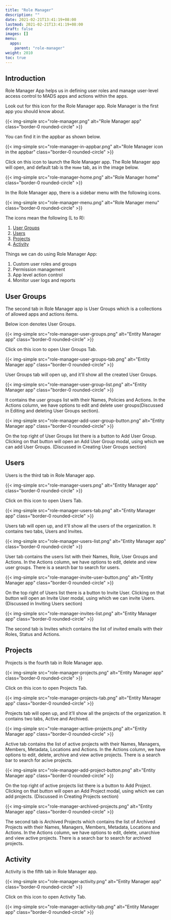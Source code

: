 ```yaml
---
title: "Role Manager"
description: ""
date: 2021-02-21T13:41:19+08:00
lastmod: 2021-02-21T13:41:19+08:00
draft: false
images: []
menu:
  apps:
    parent: "role-manager"
weight: 2010
toc: true
---
```


## Introduction

Role Manager App helps us in defining user roles and manage user-level access control to MADS apps and actions within the apps.

Look out for this icon for the Role Manager app. Role Manager is the first app you should know about.

{{< img-simple src="role-manager.png" alt="Role Manager app" class="border-0 rounded-circle" >}}

You can find it in the appbar as shown below.

{{< img-simple src="role-manager-in-appbar.png" alt="Role Manager icon in the appbar" class="border-0 rounded-circle" >}}

Click on this icon to launch the Role Manager app. The Role Manager app will open, and default tab is the `Home` tab, as in the image below.

{{< img-simple src="role-manager-home.png" alt="Role Manager home" class="border-0 rounded-circle" >}}

In the Role Manager app, there is a sidebar menu with the following icons.

{{< img-simple src="role-manager-menu.png" alt="Role Manager menu" class="border-0 rounded-circle" >}}

The icons mean the following (L to R):

1. [User Groups](#user-groups)
2. [Users](#users)
3. [Projects](#projects)
4. [Activity](#activity)

Things we can do using Role Manager App:

1) Custom user roles and groups
2) Permission management
3) App level action control
4) Monitor user logs and reports

## User Groups

The second tab in Role Manager app is User Groups which is a collections of allowed apps and actions items.

Below icon denotes User Groups.

{{< img-simple src="role-manager-user-groups.png" alt="Entity Manager app" class="border-0 rounded-circle" >}}

Click on this icon to open User Groups Tab.

{{< img-simple src="role-manager-user-groups-tab.png" alt="Entity Manager app" class="border-0 rounded-circle" >}}

User Groups tab will open up, and it'll show all the created User Groups.

{{< img-simple src="role-manager-user-group-list.png" alt="Entity Manager app" class="border-0 rounded-circle" >}}

It contains the user groups list with their Names, Policies and Actions. In the Actions column, we have options to edit and delete user groups(Discussed in Editing and deleting User Groups section).

{{< img-simple src="role-manager-add-user-group-button.png" alt="Entity Manager app" class="border-0 rounded-circle" >}}

On the top right of User Groups list there is a button to Add User Group. Clicking on that button will open an Add User Group modal, using which we can add User Groups. (Discussed in Creating User Groups section)

## Users

Users is the third tab in Role Manager app.

{{< img-simple src="role-manager-users.png" alt="Entity Manager app" class="border-0 rounded-circle" >}}

Click on this icon to open Users Tab.

{{< img-simple src="role-manager-users-tab.png" alt="Entity Manager app" class="border-0 rounded-circle" >}}

Users tab will open up, and it'll show all the users of the organization.  It contains two tabs, Users and Invites.

{{< img-simple src="role-manager-users-list.png" alt="Entity Manager app" class="border-0 rounded-circle" >}}

User tab contains the users list with their Names, Role, User Groups and Actions. In the Actions column, we have options to edit, delete and view user groups. There is a search bar to search for users.

{{< img-simple src="role-manager-invite-user-button.png" alt="Entity Manager app" class="border-0 rounded-circle" >}}

On the top right of Users list there is a button to Invite User. Clicking on that button will open an Invite User modal, using which we can invite Users. (Discussed in Inviting Users section)

{{< img-simple src="role-manager-invites-list.png" alt="Entity Manager app" class="border-0 rounded-circle" >}}

The second tab is Invites which contains the list of invited emails with their Roles, Status and Actions.

## Projects

Projects is the fourth tab in Role Manager app.

{{< img-simple src="role-manager-projects.png" alt="Entity Manager app" class="border-0 rounded-circle" >}}

Click on this icon to open Projects Tab.

{{< img-simple src="role-manager-projects-tab.png" alt="Entity Manager app" class="border-0 rounded-circle" >}}

Projects tab will open up, and it’ll show all the projects of the organization. It contains two tabs, Active and Archived.

{{< img-simple src="role-manager-active-projects.png" alt="Entity Manager app" class="border-0 rounded-circle" >}}

Active tab contains the list of active projects with their Names, Managers, Members, Metadata, Locations and Actions. In the Actions column, we have options to edit, delete, archive and view active projects. There is a search bar to search for acive projects.

{{< img-simple src="role-manager-add-project-button.png" alt="Entity Manager app" class="border-0 rounded-circle" >}}

On the top right of active projects list there is a button to Add Project. Clicking on that button will open an Add Project modal, using which we can add projects. (Discussed in Creating Projects section)

{{< img-simple src="role-manager-archived-projects.png" alt="Entity Manager app" class="border-0 rounded-circle" >}}

The second tab is Archived Projects which contains the list of Archived Projects with their Names, Managers, Members, Metadata, Locations and Actions. In the Actions column, we have options to edit, delete, unarchive and view active projects. There is a search bar to search for archived projects.

## Activity

Activity is the fifth tab in Role Manager app.

{{< img-simple src="role-manager-activity.png" alt="Entity Manager app" class="border-0 rounded-circle" >}}

Click on this icon to open Activity Tab.

{{< img-simple src="role-manager-activity-tab.png" alt="Entity Manager app" class="border-0 rounded-circle" >}}
